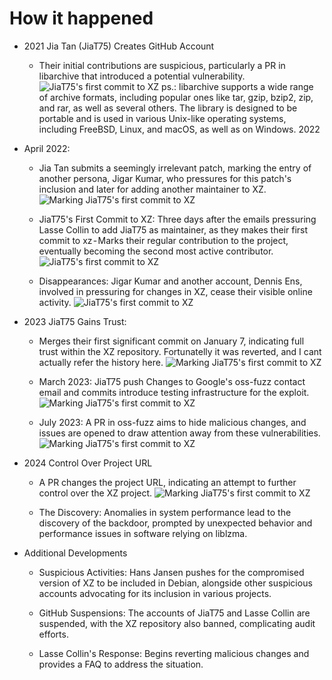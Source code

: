 # How it happened

- 2021 Jia Tan (JiaT75) Creates GitHub Account

  - Their initial contributions are suspicious, particularly a PR in libarchive that introduced a potential vulnerability.
    ![JiaT75's first commit to XZ](https://cdn-images-1.medium.com/max/800/1*TVm5QDCcXIETfwXdCs1pvA.png)
    ps.: libarchive supports a wide range of archive formats, including popular ones like tar, gzip, bzip2, zip, and rar, as well as several others. The library is designed to be portable and is used in various Unix-like operating systems, including FreeBSD, Linux, and macOS, as well as on Windows.
    2022

- April 2022:

  - Jia Tan submits a seemingly irrelevant patch, marking the entry of another persona, Jigar Kumar, who pressures for this patch's inclusion and later for adding another maintainer to XZ.
    ![Marking JiaT75's first commit to XZ](https://cdn-images-1.medium.com/max/800/1*h8KhYWkCqtFVqeRQZwZE1A.png)

  - JiaT75's First Commit to XZ: Three days after the emails pressuring Lasse Collin to add JiaT75 as maintainer, as they makes their first commit to xz - Marks their regular contribution to the project, eventually becoming the second most active contributor.
    ![JiaT75's first commit to XZ](https://cdn-images-1.medium.com/max/800/1*JISkxpQVkCb_HKIqVolD3A.png)

  - Disappearances: Jigar Kumar and another account, Dennis Ens, involved in pressuring for changes in XZ, cease their visible online activity.
    ![JiaT75's first commit to XZ](https://cdn-images-1.medium.com/max/800/1*BU4P3-q4A2cHbKcxdEDcpQ.png)

- 2023 JiaT75 Gains Trust:

  - Merges their first significant commit on January 7, indicating full trust within the XZ repository. Fortunatelly it was reverted, and I cant actually refer the history here.
    ![Marking JiaT75's first commit to XZ](https://cdn-images-1.medium.com/max/800/1*f_o9bNiwn-hKdwmVLy8i5A.png)

  - March 2023: JiaT75 push Changes to Google's oss-fuzz contact email and commits introduce testing infrastructure for the exploit.
    ![Marking JiaT75's first commit to XZ](https://cdn-images-1.medium.com/max/800/1*DulPIc9j_qfgN3THNbmuhA.png)

  - July 2023: A PR in oss-fuzz aims to hide malicious changes, and issues are opened to draw attention away from these vulnerabilities.
    ![Marking JiaT75's first commit to XZ](https://cdn-images-1.medium.com/max/800/1*UjQCWmIelXdwOcF8_h8qTw.png)

- 2024 Control Over Project URL

  - A PR changes the project URL, indicating an attempt to further control over the XZ project.
    ![Marking JiaT75's first commit to XZ](https://cdn-images-1.medium.com/max/800/1*GPM9xfsJsYz2P0NqyXEcsg.png)

  - The Discovery: Anomalies in system performance lead to the discovery of the backdoor, prompted by unexpected behavior and performance issues in software relying on liblzma.

- Additional Developments

  - Suspicious Activities: Hans Jansen pushes for the compromised version of XZ to be included in Debian, alongside other suspicious accounts advocating for its inclusion in various projects.

  - GitHub Suspensions: The accounts of JiaT75 and Lasse Collin are suspended, with the XZ repository also banned, complicating audit efforts.

  - Lasse Collin's Response: Begins reverting malicious changes and provides a FAQ to address the situation.
